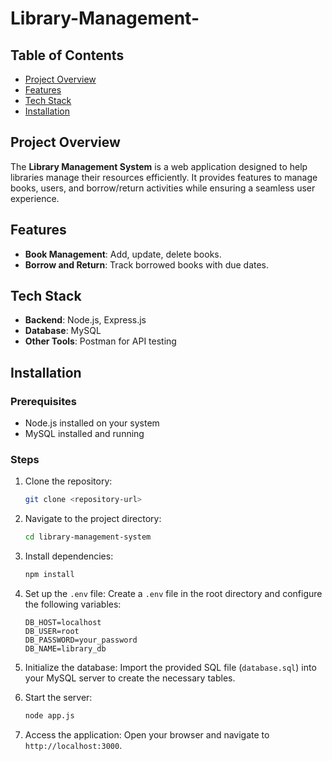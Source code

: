 # Library-Management-

## Table of Contents
- [Project Overview](#project-overview)
- [Features](#features)
- [Tech Stack](#tech-stack)
- [Installation](#installation)


## Project Overview
The **Library Management System** is a web application designed to help libraries manage their resources efficiently. It provides features to manage books, users, and borrow/return activities while ensuring a seamless user experience.

## Features
- **Book Management**: Add, update, delete  books.
- **Borrow and Return**: Track borrowed books with due dates.

## Tech Stack
- **Backend**: Node.js, Express.js
- **Database**: MySQL
- **Other Tools**: Postman for API testing

## Installation

### Prerequisites
- Node.js installed on your system
- MySQL installed and running

### Steps
1. Clone the repository:
   ```bash
   git clone <repository-url>
   ```

2. Navigate to the project directory:
   ```bash
   cd library-management-system
   ```

3. Install dependencies:
   ```bash
   npm install
   ```

4. Set up the `.env` file:
   Create a `.env` file in the root directory and configure the following variables:
   ```env
   DB_HOST=localhost
   DB_USER=root
   DB_PASSWORD=your_password
   DB_NAME=library_db
   ```

5. Initialize the database:
   Import the provided SQL file (`database.sql`) into your MySQL server to create the necessary tables.

6. Start the server:
   ```bash
   node app.js
   ```

7. Access the application:
   Open your browser and navigate to `http://localhost:3000`.







